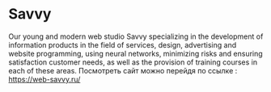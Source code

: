 # Savvy
Our young and modern web studio Savvy specializing in the development of information products in the field of services, design, advertising and website programming, using  neural networks, minimizing risks and ensuring satisfaction  customer needs, as well as the provision of training courses in each of these areas.
Посмотреть сайт можно перейдя по ссылке : https://web-savvy.ru/
